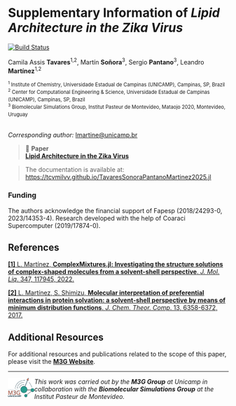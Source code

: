 # Supplementary Information of _Lipid Architecture in the Zika Virus_

[![Build Status](https://github.com/tcvmilvv/TavaresSonoraPantanoMartinez2025.jl/actions/workflows/CI.yml/badge.svg?branch=main)](https://github.com/tcvmilvv/TavaresSonoraPantanoMartinez2025.jl/actions/workflows/CI.yml?query=branch%3Amain)

Camila Assis **Tavares**<sup>1,2</sup>, Martín **Soñora**<sup>3</sup>, Sergio **Pantano**<sup>3</sup>, Leandro **Martínez**<sup>1,2</sup>

<span style="font-size:0.8em">
<sup>1</sup> Institute of Chemistry, Universidade Estadual de Campinas (UNICAMP), Campinas, SP, Brazil <br>
<sup>2</sup> Center for Computational Engineering & Science, Universidade Estadual de Campinas (UNICAMP), Campinas, SP, Brazil <br>
<sup>3</sup> Biomolecular Simulations Group, Institut Pasteur de Montevideo, Mataojo 2020, Montevideo, Uruguay<br>
</span>
<br>

_Corresponding author:_ <lmartine@unicamp.br>

> 🔗 **Paper** <br>
>[**Lipid Architecture in the Zika Virus**](linkdoartigo.doi.com)

> The documentation is available at: https://tcvmilvv.github.io/TavaresSonoraPantanoMartinez2025.jl

### Funding
The authors acknowledge the financial support of Fapesp (2018/24293-0, 2023/14353-4). Research developed with the help of Coaraci Supercomputer (2019/17874-0).

## References
[**[1]** L. Martínez, **ComplexMixtures.jl: Investigating the structure solutions of complex-shaped molecules from a  solvent-shell perspective**. _J. Mol. Liq_. 347, 117945, 2022.](https://doi.org/10.1016/j.molliq.2021.117945)


[**[2]** L. Martínez, S. Shimizu, **Molecular interpretation of preferential interactions in protein solvation: a solvent-shell perspective by means of minimum distribution functions**. _J. Chem. Theor. Comp_. 13, 6358-6372, 2017.](https://pubs.acs.org/doi/abs/10.1021/acs.jctc.7b00599)

## Additional Resources
For additional resources and publications related to the scope of this paper, please visit the [**M3G Website**](http://m3g.iqm.unicamp.br).

___

[<img align="left" src="docs/src/assets/m3g.svg" width="60">](http://m3g.iqm.unicamp.br)
 _This work was carried out by the **M3G Group** at Unicamp in collaboration with the **Biomolecular Simulations Group** at the Institut Pasteur de Montevideo._